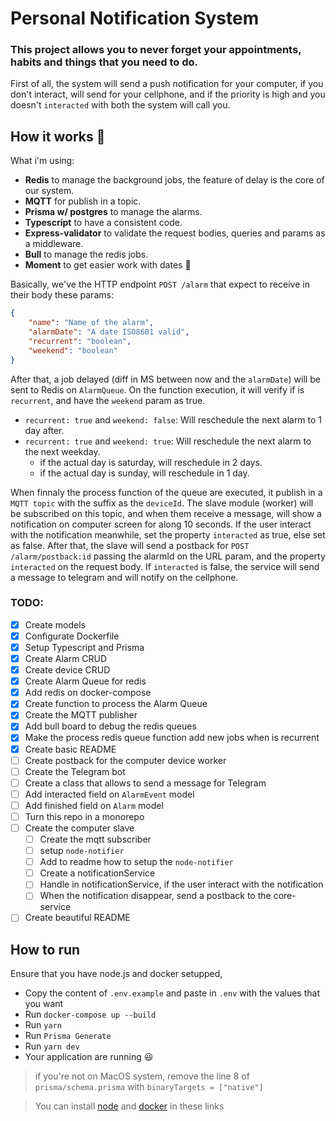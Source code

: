 # Personal Notification System

### This project allows you to never forget your appointments, habits and things that you need to do.

First of all, the system will send a push notification for your computer, if you don't interact,
will send for your cellphone, and if the priority is high and you doesn't `interacted` with both
the system will call you.

## How it works 💫
What i'm using: 
 - **Redis** to manage the background jobs, the feature of delay is the core of our system.
 - **MQTT** for publish in a topic.
 - **Prisma w/ postgres** to manage the alarms.
 - **Typescript** to have a consistent code.
 - **Express-validator** to validate the request bodies, queries and params as a middleware.
 - **Bull** to manage the redis jobs.
 - **Moment** to get easier work with dates 🥵

Basically, we've the HTTP endpoint `POST /alarm` that expect to receive in their body these params:
```json
{
	"name": "Name of the alarm",
	"alarmDate": "A date ISO8601 valid",
	"recurrent": "boolean",
	"weekend": "boolean"
}
```
After that, a job delayed (diff in MS between now and the `alarmDate`) will be sent to Redis on `AlarmQueue`.
On the function execution, it will verify if is `recurrent`, and have the `weekend` param as true.
  - `recurrent: true` and `weekend: false`: Will reschedule the next alarm to 1 day after.
  - `recurrent: true` and `weekend: true`: Will reschedule the next alarm to the next weekday.
    - if the actual day is saturday, will reschedule in 2 days.
    - if the actual day is sunday, will reschedule in 1 day.

When finnaly the process function of the queue are executed, it publish in a `MQTT topic` with the suffix as the `deviceId`.
The slave module (worker) will be subscribed on this topic, and when them receive a message, will show a notification on computer screen for along 10 seconds.
If the user interact with the notification meanwhile, set the property `interacted` as true, else set as false. After that, the slave will send a postback for
`POST /alarm/postback:id` passing the alarmId on the URL param, and the property `interacted` on the request body. If `interacted` is false, the service will send a message to telegram and will notify on the cellphone.

### TODO:

- [x] Create models
- [x] Configurate Dockerfile
- [x] Setup Typescript and Prisma
- [x] Create Alarm CRUD
- [x] Create device CRUD
- [x] Create Alarm Queue for redis
- [x] Add redis on docker-compose
- [x] Create function to process the Alarm Queue
- [x] Create the MQTT publisher
- [x] Add bull board to debug the redis queues
- [x] Make the process redis queue function add new jobs when is recurrent
- [x] Create basic README
- [ ] Create postback for the computer device worker
- [ ] Create the Telegram bot
- [ ] Create a class that allows to send a message for Telegram
- [ ] Add interacted field on `AlarmEvent` model
- [ ] Add finished field on `Alarm` model
- [ ] Turn this repo in a monorepo
- [ ] Create the computer slave
  - [ ] Create the mqtt subscriber
  - [ ] setup `node-notifier`
  - [ ] Add to readme how to setup the `node-notifier`
  - [ ] Create a notificationService
  - [ ] Handle in notificationService, if the user interact with the notification
  - [ ] When the notification disappear, send a postback to the core-service
- [ ] Create beautiful README

## How to run

Ensure that you have node.js and docker setupped,

- Copy the content of `.env.example` and paste in `.env` with the values that you want
- Run `docker-compose up --build`
- Run `yarn`
- Run `Prisma Generate`
- Run `yarn dev`
- Your application are running 😃

>  if you're not on MacOS system, remove the line 8 of `prisma/schema.prisma` with `binaryTargets = ["native"]`

> You can install [node](https://nodejs.org/en/) and [docker](https://docs.docker.com/desktop/windows/install/) in these links
